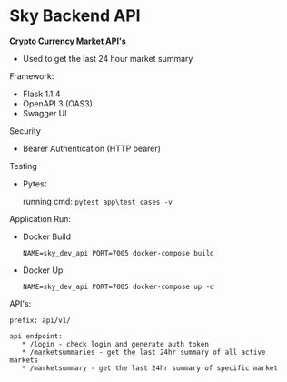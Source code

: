 # Sky Backend API

**Crypto Currency Market API's**

* Used to get the last 24 hour market summary

Framework:
* Flask 1.1.4
* OpenAPI 3 (OAS3)
* Swagger UI

Security
* Bearer Authentication (HTTP bearer)

Testing
* Pytest

  running cmd: `pytest app\test_cases -v`

Application Run:

* Docker Build

    `NAME=sky_dev_api PORT=7005 docker-compose build`
* Docker Up

    `NAME=sky_dev_api PORT=7005 docker-compose up -d`

API's:

    prefix: api/v1/

    api endpoint:
       * /login - check login and generate auth token
       * /marketsummaries - get the last 24hr summary of all active markets
       * /marketsummary - get the last 24hr summary of specific market

